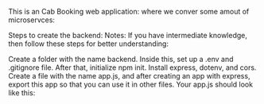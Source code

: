This is an Cab Booking web application: where we conver some amout of microservces:

Steps to create the backend:
Notes: If you have intermediate knowledge, then follow these steps for better understanding:

Create a folder with the name backend. Inside this, set up a .env and .gitignore file. After that, initialize npm init.
Install express, dotenv, and cors. Create a file with the name app.js, and after creating an app with express, export this app so that you can use it in other files.
Your app.js should look like this:
